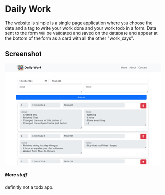 # Daily Work
The website is simple is a single page application where you choose the date and a tag to write your work done and your work todo in a form. Data sent to the form will be validated and saved on the database and appear at the bottom of the form as a card with all the other "work_days".

## Screenshot
![Screenshot](static/screenshot.png) 


##### More stuff
definitly not a todo app.
